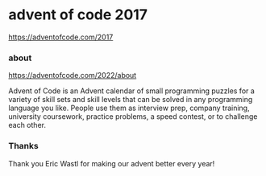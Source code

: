 advent of code 2017
===================

https://adventofcode.com/2017

### about

https://adventofcode.com/2022/about

Advent of Code is an Advent calendar of small programming puzzles for a variety
of skill sets and skill levels that can be solved in any programming language you like.
People use them as interview prep, company training, university coursework,
practice problems, a speed contest, or to challenge each other.

### Thanks

Thank you Eric Wastl for making our advent better every year!